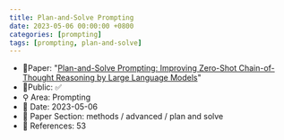 ```yaml
---
title: Plan-and-Solve Prompting
date: 2023-05-06 00:00:00 +0800
categories: [prompting]
tags: [prompting, plan-and-solve]
---
```


- 📙Paper: "[Plan-and-Solve Prompting: Improving Zero-Shot Chain-of-Thought Reasoning by Large Language Models](https://www.semanticscholar.org/paper/Plan-and-Solve-Prompting%3A-Improving-Zero-Shot-by-Wang-Xu/62176de125738e3b95850d1227bac81fd646b78e)"
- 🔑Public: ✅
- ⚲ Area: Prompting
- 📅 Date: 2023-05-06
- 🔎 Paper Section: methods / advanced / plan and solve
- 📝 References: 53

